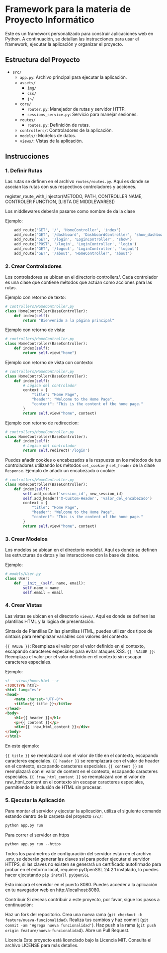 # Framework para la materia de Proyecto Informático

Este es un framework personalizado para construir aplicaciones web en Python. A continuación, se detallan las instrucciones para usar el framework, ejecutar la aplicación y organizar el proyecto.

## Estructura del Proyecto

- `src/`
  - `app.py`: Archivo principal para ejecutar la aplicación.
  - `assets/`
    - `img/`
    - `css/`
    - `js/`
  - `core/`
    - `router.py`: Manejador de rutas y servidor HTTP.
    - `sessions_service.py`: Servicio para manejar sesiones.
  - `routes/`
    - `routes.py`: Definición de rutas.
  - `controllers/`: Controladores de la aplicación.
  - `models/`: Modelos de datos.
  - `views/`: Vistas de la aplicación.

## Instrucciones
### 1. Definir Rutas

Las rutas se definen en el archivo `routes/routes.py`. Aquí es donde se asocian las rutas con sus respectivos controladores y acciones.

register_route_with_injector(METODO, PATH, CONTROLLER NAME, CONTROLER FUNCTION,  [LISTA DE MIDDLEWARES])

Los middlewares deberán pasarse como nombre de da la clase

Ejemplo:
```python
    add_route('GET', '/', 'HomeController', 'index')
    add_route('GET', '/dashboard', 'DashboardController', 'show_dashboard', [AuthMiddleware])
    add_route('GET', '/login', 'LoginController', 'show')
    add_route('POST', '/login', 'LoginController', 'login')
    add_route('GET', '/logout', 'LoginController', 'logout')
    add_route('GET', '/about', 'HomeController', 'about')
```

### 2. Crear Controladores
Los controladores se ubican en el directorio controllers/. Cada controlador es una clase que contiene métodos que actúan como acciones para las rutas.

Ejemplo con retorno de texto:
```python
# controllers/HomeController.py
class HomeController(BaseController):
    def index(self):
        return "Bienvenido a la página principal"
```
Ejemplo con retorno de vista:
```python
# controllers/HomeController.py
class HomeController(BaseController):
    def index(self):
        return self.view("home")
```
Ejemplo con retorno de vista con contexto:
```python
# controllers/HomeController.py
class HomeController(BaseController):
    def index(self):
        # Lógica del controlador
        context = {
            "title": "Home Page",
            "header": "Welcome to the Home Page",
            "content": "This is the content of the home page."
        }
        return self.view("home", context)
```

Ejemplo con retorno de redireccion:
```python
# controllers/HomeController.py
class HomeController(BaseController):
    def index(self):
        # Lógica del controlador
        return self.redirect('/login')
```

Puedes añadir cookies o encabezados a la respuesta en los métodos de tus controladores utilizando los métodos `set_cookie` y `set_header` de la clase `Response`.
Ejemplo de añadir un encabezado o cookie:
```python
# controllers/HomeController.py
class HomeController(BaseController):
    def index(self):
        self.add_cookie('session_id', new_session_id)
        self.add_header('X-Custom-Header', 'valor_del_encabezado')
        context = {
            "title": "Home Page",
            "header": "Welcome to the Home Page",
            "content": "This is the content of the home page."
        }
        return self.view("home", context)
```

### 3. Crear Modelos
Los modelos se ubican en el directorio models/. Aquí es donde se definen las estructuras de datos y las interacciones con la base de datos.

Ejemplo:
```python
# models/User.py
class User:
    def __init__(self, name, email):
        self.name = name
        self.email = email
```

### 4. Crear Vistas
Las vistas se ubican en el directorio `views/`. Aquí es donde se definen las plantillas HTML y la lógica de presentación.

Sintaxis de Plantillas
En las plantillas HTML, puedes utilizar dos tipos de sintaxis para reemplazar variables con valores del contexto:

`{{ VALUE }}`: Reemplaza el valor por el valor definido en el contexto, escapando caracteres especiales para evitar ataques XSS.
`{{ !VALUE }}`: Reemplaza el valor por el valor definido en el contexto sin escapar caracteres especiales.

Ejemplo:
```html
<!-- views/home.html -->
<!DOCTYPE html>
<html lang="es">
<head>
    <meta charset="UTF-8">
    <title>{{ title }}</title>
</head>
<body>
    <h1>{{ header }}</h1>
    <p>{{ content }}</p>
    <div>{{ !raw_html_content }}</div>
</body>
</html>
```
En este ejemplo:

  `{{ title }}` se reemplazará con el valor de title en el contexto, escapando caracteres especiales.
  `{{ header }}` se reemplazará con el valor de header en el contexto, escapando caracteres especiales.
  `{{ content }}` se reemplazará con el valor de content en el contexto, escapando caracteres especiales.
  `{{ !raw_html_content }}` se reemplazará con el valor de raw_html_content en el contexto sin escapar caracteres especiales, permitiendo la inclusión de HTML sin procesar.

### 5. Ejecutar la Aplicación
Para montar el servidor y ejecutar la aplicación, utiliza el siguiente comando estando dentro de la carpeta del proyecto `src/`:

```python
python app.py run
```

Para correr el servidor en https
```python
python app.py run --https
```

Todos los parámetros de configuración del servidor están en el archivo .env, se deberán generar las claves ssl para poder ejecutar el servidor HTTPS, si las claves no existen se generará un certificado autofirmado para probar en el entorno local, requiere pyOpenSSL 24.2.1 instalado, lo puedes hacer ejecutando `pip install pyOpenSSL`

Esto iniciará el servidor en el puerto 8080. Puedes acceder a la aplicación en tu navegador web en http://localhost:8080.

Contribuir
Si deseas contribuir a este proyecto, por favor, sigue los pasos a continuación:

Haz un fork del repositorio.
Crea una nueva rama (`git checkout -b feature/nueva-funcionalidad`).
Realiza tus cambios y haz commit (`git commit -am 'Agrega nueva funcionalidad'`).
Haz push a la rama (`git push origin feature/nueva-funcionalida`d).
Abre un Pull Request.


Licencia
Este proyecto está licenciado bajo la Licencia MIT. Consulta el archivo LICENSE para más detalles.
